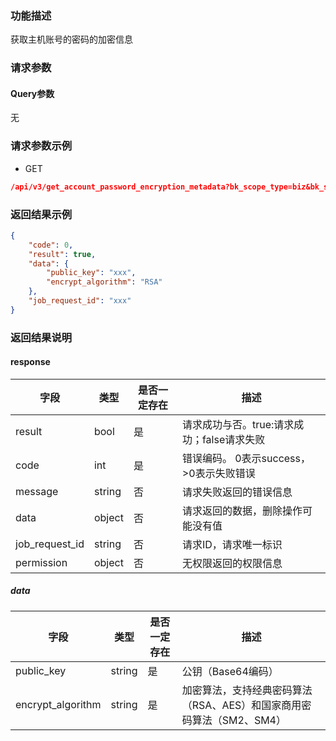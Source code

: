 ### 功能描述

获取主机账号的密码的加密信息

### 请求参数

#### Query参数

无

### 请求参数示例

- GET

```json
/api/v3/get_account_password_encryption_metadata?bk_scope_type=biz&bk_scope_id=1
```

### 返回结果示例

```json
{
    "code": 0,
    "result": true,
    "data": {
        "public_key": "xxx",
        "encrypt_algorithm": "RSA"
    },
    "job_request_id": "xxx"
}
```

### 返回结果说明

#### response

| 字段             | 类型     | 是否一定存在 | 描述                         |
|----------------|--------|--------|----------------------------|
| result         | bool   | 是      | 请求成功与否。true:请求成功；false请求失败 |
| code           | int    | 是      | 错误编码。 0表示success，>0表示失败错误  |
| message        | string | 否      | 请求失败返回的错误信息                |
| data           | object | 否      | 请求返回的数据，删除操作可能没有值          |
| job_request_id | string | 否      | 请求ID，请求唯一标识                |
| permission     | object | 否      | 无权限返回的权限信息                 |

##### data

| 字段                | 类型     | 是否一定存在 | 描述                                       |
|-------------------|--------|--------|------------------------------------------|
| public_key        | string | 是      | 公钥（Base64编码）                             |
| encrypt_algorithm | string | 是      | 加密算法，支持经典密码算法（RSA、AES）和国家商用密码算法（SM2、SM4） |
